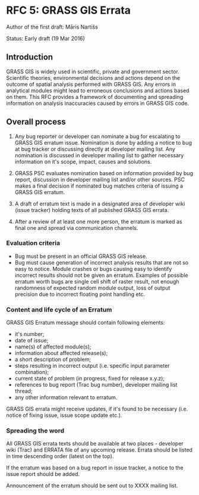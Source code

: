 # RFC 5: GRASS GIS Errata

Author of the first draft: Māris Nartišs

Status: Early draft (19 Mar 2016)

## Introduction

GRASS GIS is widely used in scientific, private and government sector. Scientific theories, environmental decisions and actions depend on the outcome of spatial analysis performed with GRASS GIS. Any errors in analytical modules might lead to erroneous conclusions and actions based on them.
This RFC provides a framework of documenting and spreading information on analysis inaccuracies caused by errors in GRASS GIS code.

## Overall process

1. Any bug reporter or developer can nominate a bug for escalating to GRASS GIS erratum issue. Nomination is done by adding a notice to bug at bug tracker or discussing directly at  developer mailing list. Any nomination is discussed in developer mailing list to gather necessary information on it's scope, impact, causes and solutions.

2. GRASS PSC evaluates nomination based on information provided by bug report, discussion in developer mailing list and/or other sources. PSC makes a final decision if nominated bug matches criteria of issuing a GRASS GIS erratum.

3. A draft of erratum text is made in a designated area of developer wiki (issue tracker) holding texts of all published GRASS GIS errata.

4. After a review of at least one more person, the erratum is marked as final one and spread via communication channels.

### Evaluation criteria

* Bug must be present in an official GRASS GIS release.
* Bug must cause generation of incorrect analysis results that are not so easy to notice.
Module crashes or bugs causing easy to identify incorrect results should not be given an erratum. Examples of possible erratum worth bugs are single cell shift of raster result, not enough randomness of expected random module output, loss of output precision due to incorrect floating point handling etc.

### Content and life cycle of an Erratum

GRASS GIS Erratum message should contain following elements:

* it's number;
* date of issue;
* name(s) of affected module(s);
* information about affected release(s);
* a short description of problem;
* steps resulting in incorrect output (i.e. specific input parameter combination);
* current state of problem (in progress, fixed for release x.y.z);
* references to bug report (Trac bug number), developer mailing list thread;
* any other information relevant to erratum.

GRASS GIS errata might receive updates, if it's found to be necessary
(i.e. notice of fixing issue, issue scope update etc.).

### Spreading the word

All GRASS GIS errata texts should be available at two places - developer wiki (Trac) and ERRATA file of any upcoming release.
Errata should be listed in time descending order (latest on the top).

If the erratum was based on a bug report in issue tracker, a notice to the issue report should be added.

Announcement of the erratum should be sent out to XXXX mailing list.
